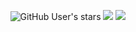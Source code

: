 
<p align="center">
<img alt="GitHub User's stars" src="https://img.shields.io/github/stars/7r0j4ncodeing/Web-Shells?style=for-the-badge">
<img src="https://img.shields.io/github/forks/7r0j4ncodeing/Web-Shells?color=orange&style=for-the-badge">
<img src="https://img.shields.io/badge/Made%20With-LOVE-lime?style=for-the-badge">
</p>
 
